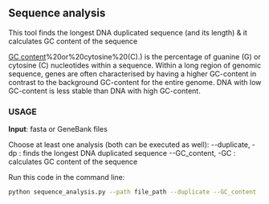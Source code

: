 ## Sequence analysis ## 

This tool finds the longest DNA duplicated sequence (and its length) & it calculates GC content of the sequence 

[GC content](https://en.wikipedia.org/wiki/GC-content#:~:text=In%20molecular%20biology%20and%20genetics,)%20or%20cytosine%20(C).) is the percentage of guanine (G) or cytosine (C) nucleotides within a sequence. Within a long region of genomic sequence, genes are often characterised by having a higher GC-content in contrast to the background GC-content for the entire genome. DNA with low GC-content is less stable than DNA with high GC-content.  


### USAGE 

**Input**: fasta or GeneBank files 

Choose at least one analysis (both can be executed as well): 
--duplicate, -dp : finds the longest DNA duplicated sequence
--GC_content, -GC : calculates GC content of the sequence 

Run this code in the command line:
```sh 
python sequence_analysis.py --path file_path --duplicate --GC_content
```



